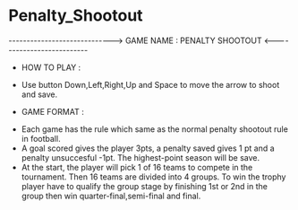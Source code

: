 # Penalty_Shootout
----------------------------->   GAME NAME : PENALTY SHOOTOUT   <--------------------------
* HOW TO PLAY :
- Use button Down,Left,Right,Up and Space to move the arrow to shoot and save.
* GAME FORMAT :
- Each game has the rule which same as the normal penalty shootout rule in football.
- A goal scored gives the player 3pts, a penalty saved gives 1 pt and a penalty unsuccesful -1pt. The highest-point season will be save.
- At the start, the player will pick 1 of 16 teams to compete in the tournament. Then 16 teams are divided into 4 groups. 
  To win the trophy player have to qualify the group stage by finishing 1st or 2nd in the group then win quarter-final,semi-final and final.
